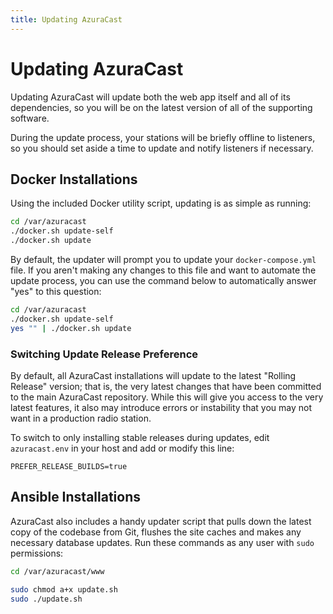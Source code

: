 ```yaml
---
title: Updating AzuraCast
---
```


# Updating AzuraCast

Updating AzuraCast will update both the web app itself and all of its dependencies, so you will be on the latest version of all of the supporting software.

During the update process, your stations will be briefly offline to listeners, so you should set aside a time to update and notify listeners if necessary.

## Docker Installations

Using the included Docker utility script, updating is as simple as running:

```bash
cd /var/azuracast
./docker.sh update-self
./docker.sh update
```

By default, the updater will prompt you to update your `docker-compose.yml` file. If you aren't making any changes to this file and want to automate the update process, you can use the command below to automatically answer "yes" to this question:

```bash
cd /var/azuracast
./docker.sh update-self
yes "" | ./docker.sh update
```

### Switching Update Release Preference

By default, all AzuraCast installations will update to the latest "Rolling Release" version; that is, the very latest changes that have been committed to the main AzuraCast repository. While this will give you access to the very latest features, it also may introduce errors or instability that you may not want in a production radio station.

To switch to only installing stable releases during updates, edit `azuracast.env` in your host and add or modify this line:

```
PREFER_RELEASE_BUILDS=true
```

## Ansible Installations

AzuraCast also includes a handy updater script that pulls down the latest copy of the codebase from Git, flushes the site caches and makes any necessary database updates. Run these commands as any user with `sudo` permissions: 
 
```bash 
cd /var/azuracast/www 
 
sudo chmod a+x update.sh 
sudo ./update.sh 
``` 